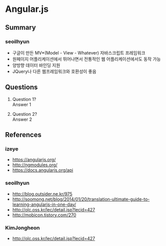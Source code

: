 Angular.js
========

Summary
-------
### seoilhyun
* 구글이 만든 MV*(Model - View - Whatever) 자바스크립트 프레임워크
* 원페이지 어플리케이션에서 뛰어나면서 전통적인 웹 어플리케이션에서도 동작 가능
* 양방향 데이터 바인딩 지원
* JQuery나 다른 웹프레임워크와 호환성이 좋음

Questions
---------
1. Question 1?  
Answer 1

2. Question 2?  
Answer 2

References
----------
### izeye
* https://angularjs.org/
* http://ngmodules.org/
* https://docs.angularjs.org/api

### seoilhyun

* http://blog.outsider.ne.kr/975
* http://soomong.net/blog/2014/01/20/translation-ultimate-guide-to-learning-angularjs-in-one-day/
* http://olc.oss.kr/lec/detail.jsp?lecid=427
* http://mobicon.tistory.com/270


### KimJongheon
* http://olc.oss.kr/lec/detail.jsp?lecid=427
